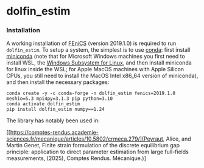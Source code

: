 # dolfin_estim


### Installation

A working installation of [FEniCS](https://fenicsproject.org) (version 2019.1.0) is required to run `dolfin_estim`.
To setup a system, the simplest is to use [conda](https://conda.io): first install [miniconda](https://docs.conda.io/projects/miniconda/en/latest) (note that for Microsoft Windows machines you first need to install WSL, the [Windows Subsystem for Linux](https://learn.microsoft.com/en-us/windows/wsl/install), and then install miniconda for linux inside the WSL; for Apple MacOS machines with Apple Silicon CPUs, you still need to install the MacOS Intel x86_64 version of miniconda), and then install the necessary packages:
```
conda create -y -c conda-forge -n dolfin_estim fenics=2019.1.0 meshio=5.3 mpi4py=3.1.3 pip python=3.10
conda activate dolfin_estim
pip install dolfin_estim numpy==1.24
```


The library has notably been used in:

[[https://comptes-rendus.academie-sciences.fr/mecanique/articles/10.5802/crmeca.279/](Peyraut, Alice, and Martin Genet, Finite strain formulation of the discrete equilibrium gap principle: application to direct parameter estimation from large full-fields measurements, (2025), Comptes Rendus. Mécanique.)]
